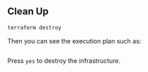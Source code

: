 ## Clean Up

```bash
terraform destroy
```

Then you can see the execution plan such as:

```bash

```

Press `yes` to destroy the infrastructure.
